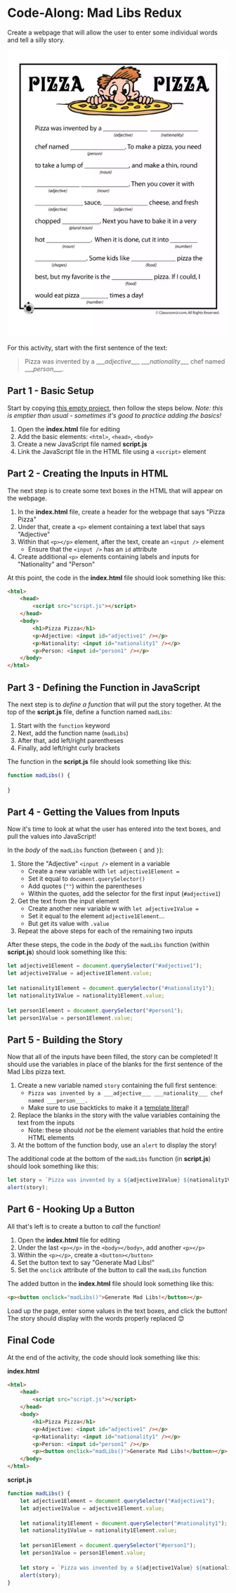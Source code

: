 # Code-Along: Mad Libs Redux
Create a webpage that will allow the user to enter some individual words and tell a silly story.

![](Assets/MadLibs.png)

For this activity, start with the first sentence of the text:

>Pizza was invented by a \_\_\__adjective_\_\_\_ \_\_\__nationality_\_\_\_ chef named \_\_\__person_\_\_\_.

## Part 1 - Basic Setup
Start by copying [this empty project](https://hytop.onrender.com/c/web), then follow the steps below. _Note: this is emptier than usual - sometimes it's good to practice adding the basics!_

1. Open the **index.html** file for editing
2. Add the basic elements: `<html>`, `<head>`, `<body>`
3. Create a new JavaScript file named **script.js**
4. Link the JavaScript file in the HTML file using a `<script>` element

## Part 2 - Creating the Inputs in HTML
The next step is to create some text boxes in the HTML that will appear on the webpage.

1. In the **index.html** file, create a header for the webpage that says "Pizza Pizza"
1. Under that, create a `<p>` element containing a text label that says "Adjective"
1. Within that `<p></p>` element, after the text, create an `<input />` element
    - Ensure that the `<input />` has an `id` attribute
1. Create additional `<p>` elements containing labels and inputs for "Nationality" and "Person"

At this point, the code in the **index.html** file should look something like this:

```html
<html>
    <head>
        <script src="script.js"></script>
    </head>
    <body>
        <h1>Pizza Pizza</h1>
        <p>Adjective: <input id="adjective1" /></p>
        <p>Nationality: <input id="nationality1" /></p>
        <p>Person: <input id="person1" /></p>
    </body>
</html>
```

## Part 3 - Defining the Function in JavaScript
The next step is to _define a function_ that will put the story together. At the top of the **script.js** file, define a function named `madLibs`:

1. Start with the `function` keyword
1. Next, add the function name (`madLibs`)
1. After that, add left/right parentheses
1. Finally, add left/right curly brackets

The function in the **script.js** file should look something like this:

```js
function madLibs() {

}
```

## Part 4 - Getting the Values from Inputs
Now it's time to look at what the user has entered into the text boxes, and pull the values into JavaScript!

In the _body_ of the `madLibs` function (between `{` and `}`):

1. Store the "Adjective" `<input />` element in a variable
    - Create a new variable with `let adjective1Element = `
    - Set it equal to `document.querySelector()`
    - Add quotes (`""`) within the parentheses
    - Within the quotes, add the selector for the first input (`#adjective1`)
1. Get the text from the input element
    - Create another new variable w with `let adjective1Value = `
    - Set it equal to the element `adjective1Element`...
    - But get its value with `.value`
1. Repeat the above steps for each of the remaining two inputs

After these steps, the code in the _body_ of the `madLibs` function (within **script.js**) should look something like this:

```js
let adjective1Element = document.querySelector("#adjective1");
let adjective1Value = adjective1Element.value;

let nationality1Element = document.querySelector("#nationality1");
let nationality1Value = nationality1Element.value;

let person1Element = document.querySelector("#person1");
let person1Value = person1Element.value;
```

## Part 5 - Building the Story
Now that all of the inputs have been filled, the story can be completed! It should use the variables in place of the blanks for the first sentence of the Mad Libs pizza text.

1. Create a new variable named `story` containing the full first sentence:
    - `Pizza was invented by a ___adjective___ ___nationality___ chef named ___person___.`
    - Make sure to use backticks to make it a [template literal](https://www.w3schools.com/js/js_string_templates.asp)!
1. Replace the blanks in the story with the value variables containing the text from the inputs
    - Note: these should _not_ be the element variables that hold the entire HTML elements
1. At the bottom of the function body, use an `alert` to display the story!

The additional code at the bottom of the `madLibs` function (in **script.js**) should look something like this:

```js
let story = `Pizza was invented by a ${adjective1Value} ${nationality1Value} chef named ${person1Value}.`;
alert(story);
```

## Part 6 - Hooking Up a Button
All that's left is to create a button to _call_ the function!

1. Open the **index.html** file for editing
1. Under the last `<p></p>` in the `<body></body>`, add another `<p></p>`
1. Within the `<p></p>`, create a `<button></button>`
1. Set the button text to say "Generate Mad Libs!"
1. Set the `onclick` attribute of the button to call the `madLibs` function

The added button in the **index.html** file should look something like this:

```html
<p><button onclick="madLibs()">Generate Mad Libs!</button></p>
```

Load up the page, enter some values in the text boxes, and click the button! The story should display with the words properly replaced 😊

## Final Code
At the end of the activity, the code should look something like this:

**index.html**

```html
<html>
    <head>
        <script src="script.js"></script>
    </head>
    <body>
        <h1>Pizza Pizza</h1>
        <p>Adjective: <input id="adjective1" /></p>
        <p>Nationality: <input id="nationality1" /></p>
        <p>Person: <input id="person1" /></p>
        <p><button onclick="madLibs()">Generate Mad Libs!</button></p>
    </body>
</html>
```

**script.js**

```js
function madLibs() {
    let adjective1Element = document.querySelector("#adjective1");
    let adjective1Value = adjective1Element.value;
    
    let nationality1Element = document.querySelector("#nationality1");
    let nationality1Value = nationality1Element.value;

    let person1Element = document.querySelector("#person1");
    let person1Value = person1Element.value;

    let story = `Pizza was invented by a ${adjective1Value} ${nationality1Value} chef named ${person1Value}.`;
    alert(story);
}
```
